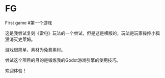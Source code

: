 # FG
First game #第一个游戏


这是我尝试复刻《雷电》玩法的一个尝试，但是这是横版的，玩法是玩家操控小狐狸消灭史莱姆。


游戏很简单，素材为免费素材。


尝试这个项目的目的是锻炼我的Godot游戏引擎的使用技巧。


欢迎体验！
